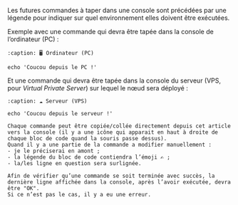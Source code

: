 <!-- pyml disable-next-line first-line-heading -->
Les futures commandes à taper dans une console sont précédées par une légende pour indiquer sur quel environnement elles doivent être exécutées.

Exemple avec une commande qui devra être tapée dans la console de l’ordinateur (PC) :

```{code-block} shell
:caption: 🖥️ Ordinateur (PC)

echo 'Coucou depuis le PC !'
```

Et une commande qui devra être tapée dans la console du serveur (VPS, pour *Virtual Private Server*) sur lequel le nœud sera déployé :

```{code-block} shell
:caption: ☁️ Serveur (VPS)

echo 'Coucou depuis le serveur !'
```

```{tip}
Chaque commande peut être copiée/collée directement depuis cet article vers la console (il y a une icône qui apparait en haut à droite de chaque bloc de code quand la souris passe dessus).
Quand il y a une partie de la commande a modifier manuellement :
- je le préciserai en amont ;
- la légende du bloc de code contiendra l’émoji ✍️ ;
- la/les ligne en question sera surlignée.
```

```{tip}
Afin de vérifier qu’une commande se soit terminée avec succès, la dernière ligne affichée dans la console, après l’avoir exécutée, devra être "OK".
Si ce n’est pas le cas, il y a eu une erreur.
```
